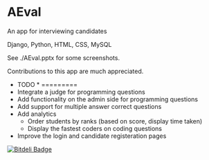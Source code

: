 # AEval
An app for interviewing candidates

Django, Python, HTML, CSS, MySQL

See ./AEval.pptx for some screenshots.

Contributions to this app are much appreciated.

* TODO *
=========
* Integrate a judge for programming questions
* Add functionality on the admin side for programming questions
* Add support for multiple answer correct questions
* Add analytics 
  - Order students by ranks (based on score, display time taken)
  - Display the fastest coders on coding questions
* Improve the login and candidate registeration pages


[![Bitdeli Badge](https://d2weczhvl823v0.cloudfront.net/sahilsareen/aeval/trend.png)](https://bitdeli.com/free "Bitdeli Badge")

